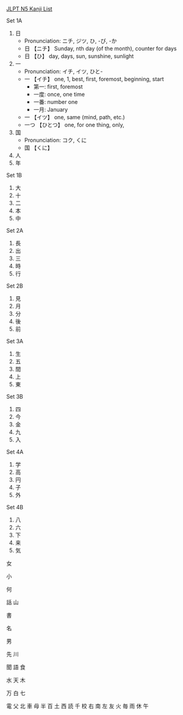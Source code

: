 [JLPT N5 Kanji List](https://www.jlptstudy.net/N5/?kanji-list)

Set 1A
1. 日
    * Pronunciation: ニチ, ジツ, ひ, -び, -か
    * 日 【ニチ】 Sunday, nth day (of the month), counter for days
    * 日 【ひ】 day, days, sun, sunshine, sunlight
2. 一
    * Pronunciation: イチ, イツ, ひと-
    * 一 【イチ】 one, 1, best, first, foremost, beginning, start
      * 第一: first, foremost
      * 一度: once, one time
      * 一番: number one
      * 一月: January
    * 一 【イツ】 one, same (mind, path, etc.)
    * 一つ 【ひとつ】 one, for one thing, only,
3. 国
    * Pronunciation: コク, くに
    *  国 【くに】
4. 人
5. 年

Set 1B
1. 大
2. 十
3. 二
4. 本
5. 中

Set 2A
1. 長
2. 出
3. 三
4. 時
5. 行

Set 2B
1. 見
2. 月
3. 分
4. 後
5. 前

Set 3A
1. 生
2. 五
3. 間
4. 上
5. 東

Set 3B
1. 四
2. 今
3. 金
4. 九
5. 入

Set 4A
1. 学
2. 高
3. 円
4. 子
5. 外

Set 4B
1. 八
2. 六
3. 下
4. 来
5. 気


女

小

何

話
山


書

名

男


先
川

聞
語
食

水
天
木

万
白
七

電
父
北
車
母
半
百
土
西
読
千
校
右
南
左
友
火
毎
雨
休
午